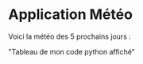 # Application Météo 

Voici la météo des 5 prochains jours : 


"Tableau de mon code python affiché" 



